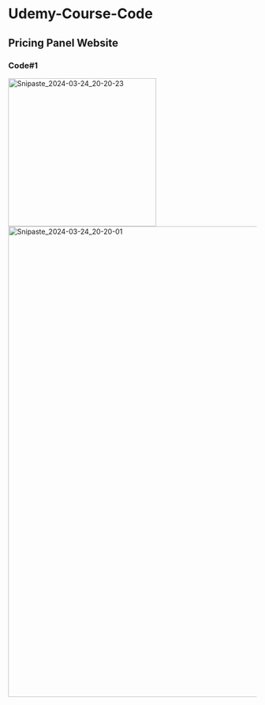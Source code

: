 # Udemy-Course-Code
## Pricing Panel Website
### Code#1

<img width="300" alt="Snipaste_2024-03-24_20-20-23" src="https://github.com/Li-8023/Udemy-Course-Code/assets/80284104/ee38f50a-c556-42e2-9794-e027e62eb25a">
<img width="954" alt="Snipaste_2024-03-24_20-20-01" src="https://github.com/Li-8023/Udemy-Course-Code/assets/80284104/9fb8412a-b64c-49bd-809e-92dc3b4604fc">
